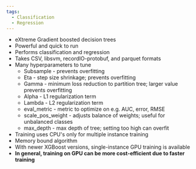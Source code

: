 ```yaml
---
tags:
  - Classification
  - Regression
---
```

- eXtreme Gradient boosted decision trees
- Powerful and quick to run
- Performs classification and regression
- Takes CSV, libsvm, recordIO-protobuf, and parquet formats
- Many hyperparameters to tune
	- Subsample - prevents overfitting
	- Eta - step size shrinkage; prevents overfitting
	- Gamma - minimum loss reduction to partition tree; larger value prevents overfitting
	- Alpha - L1 regularization term
	- Lambda - L2 regularization term
	- eval_metric - metric to optimize on e.g. AUC, error, RMSE
	- scale_pos_weight - adjusts balance of weights; useful for unbalanced classes
	- max_depth - max depth of tree; setting too high can overfit
- Training uses CPU's only for multiple instance training
- Memory bound algorithm
- With newer XGBoost versions, single-instance GPU training is available
- **In general, training on GPU can be more cost-efficient due to faster training**